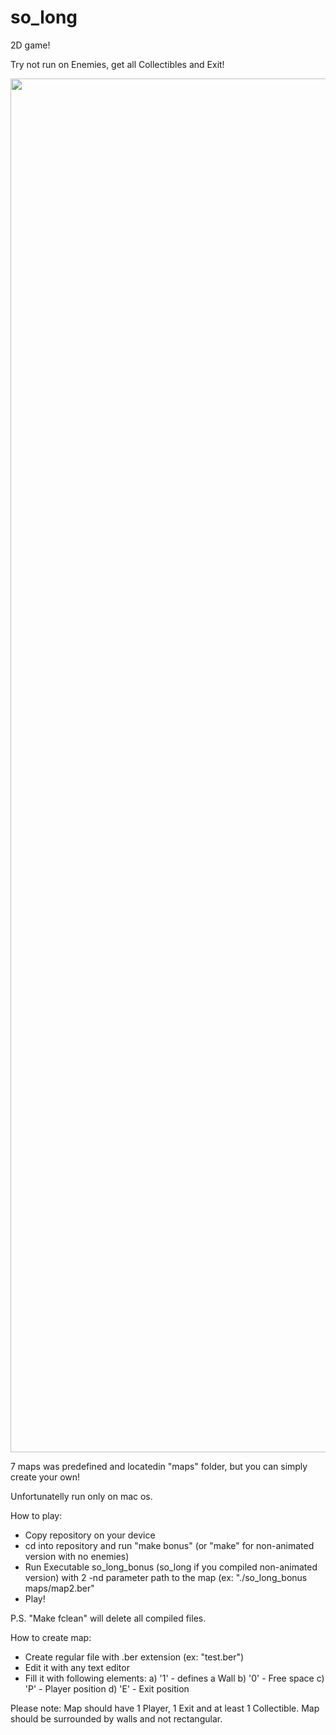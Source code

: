 # so_long
2D game! 

Try not run on Enemies, get all Collectibles and Exit!

<p align="center">
  <img width="2198" alt="Screen Shot 2022-12-01 at 6 19 28 PM" src="https://user-images.githubusercontent.com/37631996/205120561-872efd34-564d-40ad-b2de-1f20fd73bb3c.png">
</p>

7 maps was predefined and locatedin "maps" folder, but you can simply create your own!

Unfortunatelly run only on mac os.

How to play:

* Copy repository on your device
* cd into repository and run "make bonus" (or "make" for non-animated version with no enemies)
* Run Executable so_long_bonus (so_long if you compiled non-animated version) with 2 -nd parameter path to the map (ex: "./so_long_bonus maps/map2.ber"
* Play!

P.S. "Make fclean" will delete all compiled files.

How to create map:

* Create regular file with .ber extension (ex: "test.ber")
*  Edit it with any text editor
*  Fill it with following elements:
   a) '1' - defines a Wall
   b) '0' - Free space
   c) 'P' - Player position
   d) 'E' - Exit position

Please note: Map should have 1 Player, 1 Exit and at least 1 Collectible. Map should be surrounded by walls and not rectangular.
